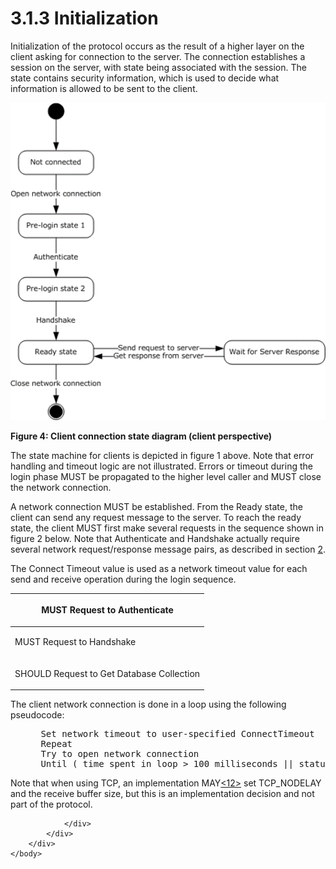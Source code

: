 <html dir="LTR" xmlns:mshelp="http://msdn.microsoft.com/mshelp" xmlns:ddue="http://ddue.schemas.microsoft.com/authoring/2003/5" xmlns:xlink="http://www.w3.org/1999/xlink" xmlns:tool="http://www.microsoft.com/tooltip">
    <head>
        <meta http-equiv="Content-Type" content="text/html; CHARSET=utf-8"></meta>
        <meta name="save" content="history"></meta>
        <title>3.1.3 Initialization</title>
        <xml>
            <mshelp:toctitle title="3.1.3 Initialization"></mshelp:toctitle>
            <mshelp:rltitle title="[MS-SSAS8]: Initialization"></mshelp:rltitle>
            <mshelp:keyword index="A" term="ee71829d-94af-40f5-bb94-28853b01af4c"></mshelp:keyword>
            <mshelp:attr name="DCSext.ContentType" value="open specification"></mshelp:attr>
            <mshelp:attr name="AssetID" value="ee71829d-94af-40f5-bb94-28853b01af4c"></mshelp:attr>
            <mshelp:attr name="TopicType" value="kbRef"></mshelp:attr>
            <mshelp:attr name="DCSext.Title" value="[MS-SSAS8]: Initialization" />
        </xml>
    </head>
    <body>
        <div id="header">
            <h1 class="heading">3.1.3 Initialization</h1>
        </div>
        <div id="mainSection">
            <div id="mainBody">
                <div id="allHistory" class="saveHistory"></div>
                <div id="sectionSection0" class="section" name="collapseableSection">
                    

<p>Initialization of the protocol occurs as the result of a
higher layer on the client asking for connection to the server. The connection
establishes a session on the server, with state being associated with the
session. The state contains security information, which is used to decide what
information is allowed to be sent to the client.</p>

<p><img id="MS-SSAS8_pictb9272e01-f478-c6fc-5136-3525600d9f83.png" src="MS-SSAS8_files/image004.png" alt="Client connection state diagram (client perspective)" title="Client connection state diagram (client perspective)"></p>

<p><b>Figure 4: Client connection state diagram (client
perspective)</b></p>

<p>The state machine for clients is depicted in figure 1 above.
Note that error handling and timeout logic are not illustrated. Errors or
timeout during the login phase MUST be propagated to the higher level caller
and MUST close the network connection.</p>

<p>A network connection MUST be established. From the Ready
state, the client can send any request message to the server. To reach the
ready state, the client MUST first make several requests in the sequence shown
in figure 2 below. Note that Authenticate and Handshake actually require
several network request/response message pairs, as described in section <a href="8d2c5acb-eb98-477b-9fe2-c934b19fb018.html">2</a>.</p>

<p>The Connect Timeout value is used as a network timeout value
for each send and receive operation during the login sequence.</p>

<table>
 <thead>
  <tr>
   <th>
   <p>MUST Request to Authenticate</p>
   </th>
  </tr>
 </thead>
 <tr>
  <td>
  <p>MUST Request to Handshake</p>
  </td>
 </tr>
 <tr>
  <td>
  <p>SHOULD Request to Get Database Collection</p>
  </td>
 </tr>
</table>

<p>The client network connection is done in a loop using the
following pseudocode:</p>

<dl>
<dd>
<div><pre> Set network timeout to user-specified ConnectTimeout
 Repeat
 Try to open network connection
 Until ( time spent in loop &gt; 100 milliseconds || status == WSAECONNREFUSED || status == WSAECONNRESET || status == WSAETIMEDOUT )
</pre></div>
</dd></dl>

<p>Note that when using TCP, an implementation MAY<a id="Appendix_A_Target_12"></a><a href="05c9e5c4-4566-418c-a56e-69fca8d73f4b.html#Appendix_A_12" aria-label="Product behavior note 12">&lt;12&gt;</a> set TCP_NODELAY and the receive
buffer size, but this is an implementation decision and not part of the
protocol. </p>


                </div>
            </div>
        </div>
    </body>
</html>
